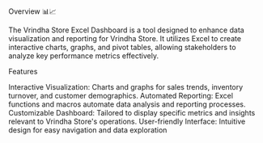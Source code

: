 Overview 📊📈

The Vrindha Store Excel Dashboard is a tool designed to enhance data visualization and reporting for Vrindha Store. It utilizes Excel to create interactive charts, graphs, and pivot tables, allowing stakeholders to analyze key performance metrics effectively.

Features

Interactive Visualization: Charts and graphs for sales trends, inventory turnover, and customer demographics.
Automated Reporting: Excel functions and macros automate data analysis and reporting processes.
Customizable Dashboard: Tailored to display specific metrics and insights relevant to Vrindha Store's operations.
User-friendly Interface: Intuitive design for easy navigation and data exploration
